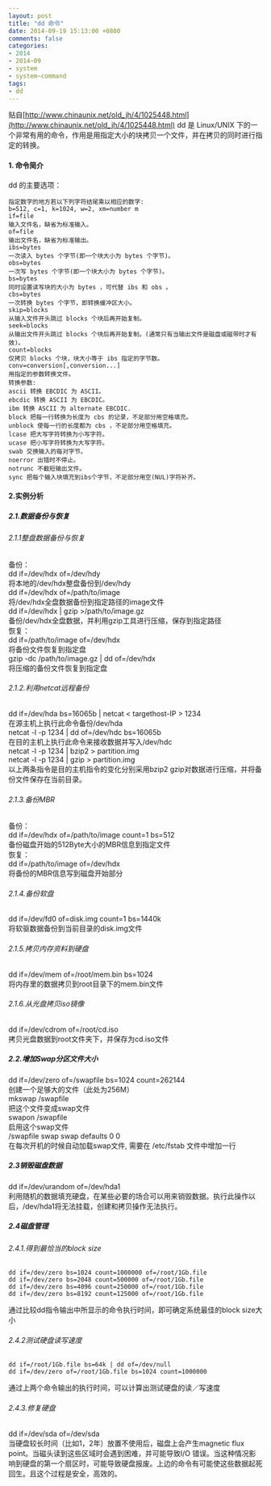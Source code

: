 ```yaml
---
layout: post
title: "dd 命令"
date: 2014-09-19 15:13:00 +0800
comments: false
categories:
- 2014
- 2014~09
- system
- system~command
tags:
- dd
---
```

贴自[http://www.chinaunix.net/old_jh/4/1025448.html](http://www.chinaunix.net/old_jh/4/1025448.html)
dd 是 Linux/UNIX 下的一个非常有用的命令，作用是用指定大小的块拷贝一个文件，并在拷贝的同时进行指定的转换。
#### 1. 命令简介
dd 的主要选项：
```
指定数字的地方若以下列字符结尾乘以相应的数字:
b=512, c=1, k=1024, w=2, xm=number m
if=file
输入文件名，缺省为标准输入。
of=file
输出文件名，缺省为标准输出。
ibs=bytes
一次读入 bytes 个字节(即一个块大小为 bytes 个字节)。
obs=bytes
一次写 bytes 个字节(即一个块大小为 bytes 个字节)。
bs=bytes
同时设置读写块的大小为 bytes ，可代替 ibs 和 obs 。
cbs=bytes
一次转换 bytes 个字节，即转换缓冲区大小。
skip=blocks
从输入文件开头跳过 blocks 个块后再开始复制。
seek=blocks
从输出文件开头跳过 blocks 个块后再开始复制。(通常只有当输出文件是磁盘或磁带时才有效)。
count=blocks
仅拷贝 blocks 个块，块大小等于 ibs 指定的字节数。
conv=conversion[,conversion...]
用指定的参数转换文件。
转换参数:
ascii 转换 EBCDIC 为 ASCII。
ebcdic 转换 ASCII 为 EBCDIC。
ibm 转换 ASCII 为 alternate EBCDIC.
block 把每一行转换为长度为 cbs 的记录，不足部分用空格填充。
unblock 使每一行的长度都为 cbs ，不足部分用空格填充。
lcase 把大写字符转换为小写字符。
ucase 把小写字符转换为大写字符。
swab 交换输入的每对字节。 
noerror 出错时不停止。
notrunc 不截短输出文件。
sync 把每个输入块填充到ibs个字节，不足部分用空(NUL)字符补齐。
```
#### 2.实例分析
##### 2.1.数据备份与恢复
###### 2.1.1整盘数据备份与恢复
备份：  
dd if=/dev/hdx of=/dev/hdy  
将本地的/dev/hdx整盘备份到/dev/hdy   
dd if=/dev/hdx of=/path/to/image  
将/dev/hdx全盘数据备份到指定路径的image文件  
dd if=/dev/hdx | gzip >/path/to/image.gz  
备份/dev/hdx全盘数据，并利用gzip工具进行压缩，保存到指定路径  
恢复：  
dd if=/path/to/image of=/dev/hdx  
将备份文件恢复到指定盘  
gzip -dc /path/to/image.gz | dd of=/dev/hdx  
将压缩的备份文件恢复到指定盘  
###### 2.1.2.利用netcat远程备份
dd if=/dev/hda bs=16065b | netcat < targethost-IP > 1234  
在源主机上执行此命令备份/dev/hda  
netcat -l -p 1234 | dd of=/dev/hdc bs=16065b  
在目的主机上执行此命令来接收数据并写入/dev/hdc  
netcat -l -p 1234 | bzip2 > partition.img  
netcat -l -p 1234 | gzip > partition.img  
以上两条指令是目的主机指令的变化分别采用bzip2  gzip对数据进行压缩，并将备份文件保存在当前目录。
###### 2.1.3.备份MBR
备份：  
dd if=/dev/hdx of=/path/to/image count=1 bs=512  
备份磁盘开始的512Byte大小的MBR信息到指定文件  
恢复：  
dd if=/path/to/image of=/dev/hdx  
将备份的MBR信息写到磁盘开始部分
###### 2.1.4.备份软盘
dd if=/dev/fd0 of=disk.img count=1 bs=1440k  
将软驱数据备份到当前目录的disk.img文件
###### 2.1.5.拷贝内存资料到硬盘
dd if=/dev/mem of=/root/mem.bin bs=1024  
将内存里的数据拷贝到root目录下的mem.bin文件
###### 2.1.6.从光盘拷贝iso镜像
dd if=/dev/cdrom of=/root/cd.iso  
拷贝光盘数据到root文件夹下，并保存为cd.iso文件
##### 2.2.增加Swap分区文件大小 
dd if=/dev/zero of=/swapfile bs=1024 count=262144  
创建一个足够大的文件（此处为256M）  
mkswap /swapfile  
把这个文件变成swap文件  
swapon /swapfile  
启用这个swap文件  
/swapfile swap swap defaults 0 0  
在每次开机的时候自动加载swap文件, 需要在 /etc/fstab 文件中增加一行
##### 2.3销毁磁盘数据
dd if=/dev/urandom of=/dev/hda1  
利用随机的数据填充硬盘，在某些必要的场合可以用来销毁数据。执行此操作以后，/dev/hda1将无法挂载，创建和拷贝操作无法执行。
##### 2.4磁盘管理
###### 2.4.1.得到最恰当的block size
```
dd if=/dev/zero bs=1024 count=1000000 of=/root/1Gb.file
dd if=/dev/zero bs=2048 count=500000 of=/root/1Gb.file
dd if=/dev/zero bs=4096 count=250000 of=/root/1Gb.file	
dd if=/dev/zero bs=8192 count=125000 of=/root/1Gb.file
```
通过比较dd指令输出中所显示的命令执行时间，即可确定系统最佳的block size大小
###### 2.4.2测试硬盘读写速度
```
dd if=/root/1Gb.file bs=64k | dd of=/dev/null
dd if=/dev/zero of=/root/1Gb.file bs=1024 count=1000000
```
通过上两个命令输出的执行时间，可以计算出测试硬盘的读／写速度
###### 2.4.3.修复硬盘
dd if=/dev/sda of=/dev/sda  
当硬盘较长时间（比如1，2年）放置不使用后，磁盘上会产生magnetic flux point。当磁头读到这些区域时会遇到困难，并可能导致I/O 错误。当这种情况影响到硬盘的第一个扇区时，可能导致硬盘报废。上边的命令有可能使这些数据起死回生。且这个过程是安全，高效的。

